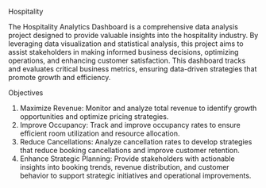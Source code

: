 Hospitality

The Hospitality Analytics Dashboard is a comprehensive data analysis project designed to provide valuable insights into the hospitality industry. By leveraging data visualization and statistical analysis, this project aims to assist stakeholders in making informed business decisions, optimizing operations, and enhancing customer satisfaction. This dashboard tracks and evaluates critical business metrics, ensuring data-driven strategies that promote growth and efficiency.

Objectives

1. Maximize Revenue: Monitor and analyze total revenue to identify growth opportunities and optimize pricing strategies.
2. Improve Occupancy: Track and improve occupancy rates to ensure efficient room utilization and resource allocation.
3. Reduce Cancellations: Analyze cancellation rates to develop strategies that reduce booking cancellations and improve customer retention.
4. Enhance Strategic Planning: Provide stakeholders with actionable insights into booking trends, revenue distribution, and customer behavior to support strategic initiatives and operational improvements.
